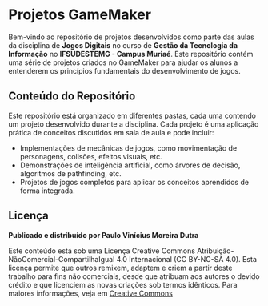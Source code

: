 # Projetos GameMaker

Bem-vindo ao repositório de projetos desenvolvidos como parte das aulas da disciplina de **Jogos Digitais** no curso de **Gestão da Tecnologia da Informação** no **IFSUDESTEMG - Campus Muriaé**. Este repositório contém uma série de projetos criados no GameMaker para ajudar os alunos a entenderem os princípios fundamentais do desenvolvimento de jogos.

## Conteúdo do Repositório

Este repositório está organizado em diferentes pastas, cada uma contendo um projeto desenvolvido durante a disciplina. Cada projeto é uma aplicação prática de conceitos discutidos em sala de aula e pode incluir:

- Implementações de mecânicas de jogos, como movimentação de personagens, colisões, efeitos visuais, etc.
- Demonstrações de inteligência artificial, como árvores de decisão, algoritmos de pathfinding, etc.
- Projetos de jogos completos para aplicar os conceitos aprendidos de forma integrada.

## Licença

**Publicado e distribuído por Paulo Vinícius Moreira Dutra**

Este conteúdo está sob uma Licença Creative Commons
Atribuição-NãoComercial-CompartilhaIgual 4.0 Internacional (CC BY-NC-SA 4.0). Esta licença permite que outros remixem, adaptem e criem a partir deste trabalho para fins não comerciais, desde que atribuam aos autores o devido crédito e que licenciem as novas criações sob termos idênticos. Para maiores informações, veja em [Creative Commons](https://creativecommons.org/licenses/by-nc-sa/4.0/legalcode.pt)
